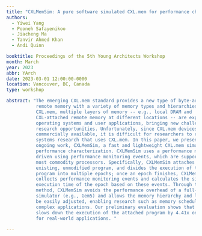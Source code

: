 ```yaml
---
title: "CXLMemSim: A pure software simulated CXL.mem for performance characterization"
authors:
  - Yiwei Yang
  - Pooneh Safayenikoo
  - Jiacheng Ma
  - Tanvir Ahmed Khan
  - Andi Quinn

booktitle: Proceedings of the 5th Young Architects Workshop
month: March
year: 2023
abbr: YArch
date: 2023-03-01 12:00:00-0000
location: Vancouver, BC, Canada
type: workshop

abstract: "The emerging CXL.mem standard provides a new type of byte-addressable
           remote memory with a variety of memory types and hierarchies. With
           CXL.mem, multiple layers of memory -- e.g., local DRAM and
           CXL-attached remote memory at different locations -- are exposed to
           operating systems and user applications, bringing new challenges and
           research opportunities. Unfortunately, since CXL.mem devices are not
           commercially available, it is difficult for researchers to conduct
           systems research that uses CXL.mem. In this paper, we present our
           ongoing work, CXLMemSim, a fast and lightweight CXL.mem simulator for
           performance characterization. CXLMemSim uses a performance model
           driven using performance monitoring events, which are supported by
           most commodity processors. Specifically, CXLMemSim attaches to an
           existing, unmodified program, and divides the execution of the
           program into multiple epochs; once an epoch finishes, CXLMemSim
           collects performance monitoring events and calculates the simulated
           execution time of the epoch based on these events. Through this
           method, CXLMemSim avoids the performance overhead of a full-system
           simulator (e.g., Gem5) and allows the memory hierarchy and latency to
           be easily adjusted, enabling research such as memory scheduling for
           complex applications. Our preliminary evaluation shows that CXLMemSim
           slows down the execution of the attached program by 4.41x on average
           for real-world applications. "

---
```

